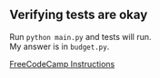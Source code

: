 ## Verifying tests are okay

Run `python main.py` and tests will run.  
My answer is in `budget.py`.

[FreeCodeCamp Instructions](https://www.freecodecamp.org/learn/scientific-computing-with-python/scientific-computing-with-python-projects/budget-app)
